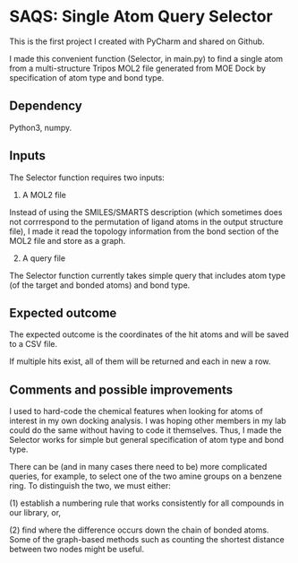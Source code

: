 # SAQS: Single Atom Query Selector

This is the first project I created with PyCharm and shared on Github. 

I made this convenient function (Selector, in main.py) to find a single atom from a multi-structure Tripos MOL2 file generated from MOE Dock by specification of atom type and bond type. 

## Dependency

Python3, numpy. 


## Inputs

The Selector function requires two inputs:

1. A MOL2 file

Instead of using the SMILES/SMARTS description (which sometimes does not corrrespond to the permutation of ligand atoms in the output structure file), I made it read the topology information from the bond section of the MOL2 file and store as a graph. 

2. A query file

The Selector function currently takes simple query that includes atom type (of the target and bonded atoms) and bond type. 


## Expected outcome

The expected outcome is the coordinates of the hit atoms and will be saved to a CSV file. 

If multiple hits exist, all of them will be returned and each in new a row. 


## Comments and possible improvements

I used to hard-code the chemical features when looking for atoms of interest in my own docking analysis. I was hoping other members in my lab could do the same without having to code it themselves. Thus, I made the Selector works for simple but general specification of atom type and bond type. 

There can be (and in many cases there need to be) more complicated queries, for example, to select one of the two amine groups on a benzene ring. To distinguish the two, we must either:

(1) establish a numbering rule that works consistently for all compounds in our library, or, 

(2) find where the difference occurs down the chain of bonded atoms. Some of the graph-based methods such as counting the shortest distance between two nodes might be useful.  
